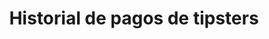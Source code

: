 ---
layout: project
title:  "Historial de pagos de tipsters"
categories:
- project
img: tipsters_pagos.jpg
thumb: tipsters_pagos_thumb.jpg
---